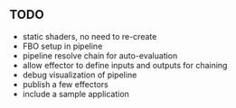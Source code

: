 ## TODO
- static shaders, no need to re-create
- FBO setup in pipeline
- pipeline resolve chain for auto-evaluation
- allow effector to define inputs and outputs for chaining
- debug visualization of pipeline
- publish a few effectors
- include a sample application
